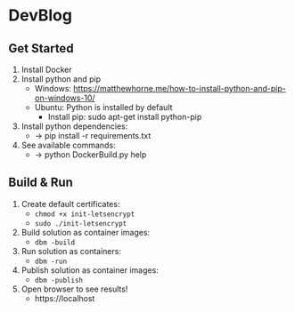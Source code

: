 # DevBlog

## Get Started
1. Install Docker
2. Install python and pip
    - Windows:  https://matthewhorne.me/how-to-install-python-and-pip-on-windows-10/
    - Ubuntu: Python is installed by default
        - Install pip: sudo apt-get install python-pip
3. Install python dependencies:
    - -> pip install -r requirements.txt
4. See available commands:
    - -> python DockerBuild.py help

## Build & Run
1. Create default certificates:
    - `chmod +x init-letsencrypt`
    - `sudo ./init-letsencrypt`
1. Build solution as container images:
    - `dbm -build`
2. Run solution as containers:
    - `dbm -run`
3. Publish solution as container images:
    - `dbm -publish`
4. Open browser to see results!
    - https://localhost